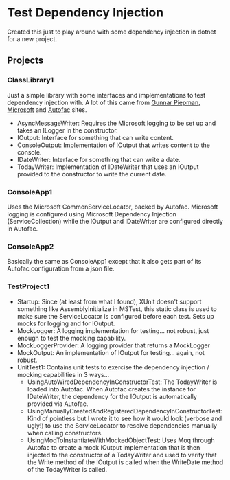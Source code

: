 # Test Dependency Injection

Created this just to play around with some dependency injection in dotnet for a new project.

## Projects

### ClassLibrary1

Just a simple library with some interfaces and implementations to test dependency injection with. A lot of this came from 
[Gunnar Piepman](https://gunnarpeipman.com/dotnet-core-dependency-injection/),
[Microsoft](https://docs.microsoft.com/en-us/aspnet/core/fundamentals/dependency-injection?view=aspnetcore-3.1) and 
[Autofac](https://autofac.readthedocs.io/en/latest/getting-started/index.html) sites.

- AsyncMessageWriter: Requires the Microsoft logging to be set up and takes an ILogger in the constructor.
- IOutput: Interface for something that can write content.
- ConsoleOutput: Implementation of IOutput that writes content to the console.
- IDateWriter: Interface for something that can write a date.
- TodayWriter: Implementation of IDateWriter that uses an IOutput provided to the constructor to write the current date.

### ConsoleApp1

Uses the Microsoft CommonServiceLocator, backed by Autofac. Microsoft logging is configured using Microsoft Dependency Injection 
(ServiceCollection) while the IOutput and IDateWriter are configured directly in Autofac.

### ConsoleApp2

Basically the same as ConsoleApp1 except that it also gets part of its Autofac configuration from a json file.

### TestProject1

- Startup: Since (at least from what I found), XUnit doesn't support something like AssemblyInitialize in MSTest, this static
class is used to make sure the ServiceLocator is configured before each test. Sets up mocks for logging and for IOutput.
- MockLogger: A logging implementation for testing... not robust, just enough to test the mocking capability.
- MockLoggerProvider: A logging provider that returns a MockLogger
- MockOutput: An implementation of IOutput for testing... again, not robust.
- UnitTest1: Contains unit tests to exercise the dependency injection / mocking capabilities in 3 ways...
    + UsingAutoWiredDependencyInConstructorTest: The TodayWriter is loaded into Autofac. When Autofac creates the instance for 
    IDateWriter, the dependency for the IOutput is automatically provided via Autofac.
    + UsingManuallyCreatedAndRegisteredDependencyInConstructorTest: Kind of pointless but I wrote it to see how it would look 
    (verbose and ugly!) to use the ServiceLocator to resolve dependencies manually when calling constructors.
    + UsingMoqToInstantiateWithMockedObjectTest: Uses Moq through Autofac to create a mock IOutput implementation that is then
    injected to the constructor of a TodayWriter and used to verify that the Write method of the IOutput is called when the 
    WriteDate method of the TodayWriter is called.
